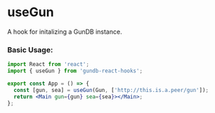 # useGun

A hook for initalizing a GunDB instance.

### Basic Usage:

```jsx harmony
import React from 'react';
import { useGun } from 'gundb-react-hooks';

export const App = () => {
  const [gun, sea] = useGun(Gun, ['http://this.is.a.peer/gun']);
  return <Main gun={gun} sea={sea}></Main>;
};
```
